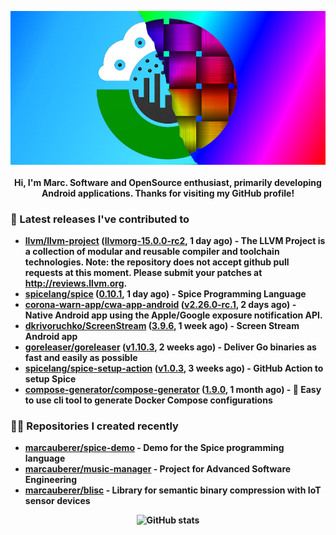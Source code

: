 <p align="center">
	<img src="https://raw.githubusercontent.com/marcauberer/marcauberer/master/images/frontpage-image.jpg">
	<br><br>
	<b>Hi, I'm Marc. Software and OpenSource enthusiast, primarily developing Android applications. Thanks for visiting my GitHub profile!
</p>

### 🚀 Latest releases I've contributed to


- [llvm/llvm-project](https://github.com/llvm/llvm-project) ([llvmorg-15.0.0-rc2](https://github.com/llvm/llvm-project/releases/tag/llvmorg-15.0.0-rc2), 1 day ago) - The LLVM Project is a collection of modular and reusable compiler and toolchain technologies. Note: the repository does not accept github pull requests at this moment. Please submit your patches at http://reviews.llvm.org.
- [spicelang/spice](https://github.com/spicelang/spice) ([0.10.1](https://github.com/spicelang/spice/releases/tag/0.10.1), 1 day ago) - Spice Programming Language
- [corona-warn-app/cwa-app-android](https://github.com/corona-warn-app/cwa-app-android) ([v2.26.0-rc.1](https://github.com/corona-warn-app/cwa-app-android/releases/tag/v2.26.0-rc.1), 2 days ago) - Native Android app using the Apple/Google exposure notification API.
- [dkrivoruchko/ScreenStream](https://github.com/dkrivoruchko/ScreenStream) ([3.9.6](https://github.com/dkrivoruchko/ScreenStream/releases/tag/3.9.6), 1 week ago) - Screen Stream Android app
- [goreleaser/goreleaser](https://github.com/goreleaser/goreleaser) ([v1.10.3](https://github.com/goreleaser/goreleaser/releases/tag/v1.10.3), 2 weeks ago) - Deliver Go binaries as fast and easily as possible
- [spicelang/spice-setup-action](https://github.com/spicelang/spice-setup-action) ([v1.0.3](https://github.com/spicelang/spice-setup-action/releases/tag/v1.0.3), 3 weeks ago) - GitHub Action to setup Spice 
- [compose-generator/compose-generator](https://github.com/compose-generator/compose-generator) ([1.9.0](https://github.com/compose-generator/compose-generator/releases/tag/1.9.0), 1 month ago) - 🐳 Easy to use cli tool to generate Docker Compose configurations

### 👨‍💻 Repositories I created recently
- [marcauberer/spice-demo](https://github.com/marcauberer/spice-demo) - Demo for the Spice programming language
- [marcauberer/music-manager](https://github.com/marcauberer/music-manager) - Project for Advanced Software Engineering
- [marcauberer/blisc](https://github.com/marcauberer/blisc) - Library for semantic binary compression with IoT sensor devices

<p align="center">
	<img src="https://github-readme-stats.vercel.app/api?username=marcauberer&show_icons=true&theme=dark" alt="GitHub stats">
</p>
